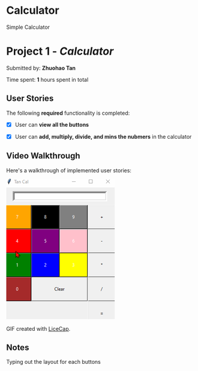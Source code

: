 # Calculator
Simple Calculator

# Project 1 - *Calculator*

Submitted by: **Zhuohao Tan**

Time spent: **1** hours spent in total

## User Stories

The following **required** functionality is completed:

* [x] User can **view all the buttons**
* [x] User can **add, multiply, divide, and mins the nubmers** in the calculator


## Video Walkthrough

Here's a walkthrough of implemented user stories:

<img src='calculator.gif' title='Video Walkthrough' width='' alt='Video Walkthrough' />

GIF created with [LiceCap](http://www.cockos.com/licecap/).

## Notes

Typing out the layout for each buttons
